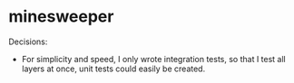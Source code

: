 # minesweeper


Decisions:

- For simplicity and speed, I only wrote integration tests, so that I test all layers at once, unit tests could easily be created.

